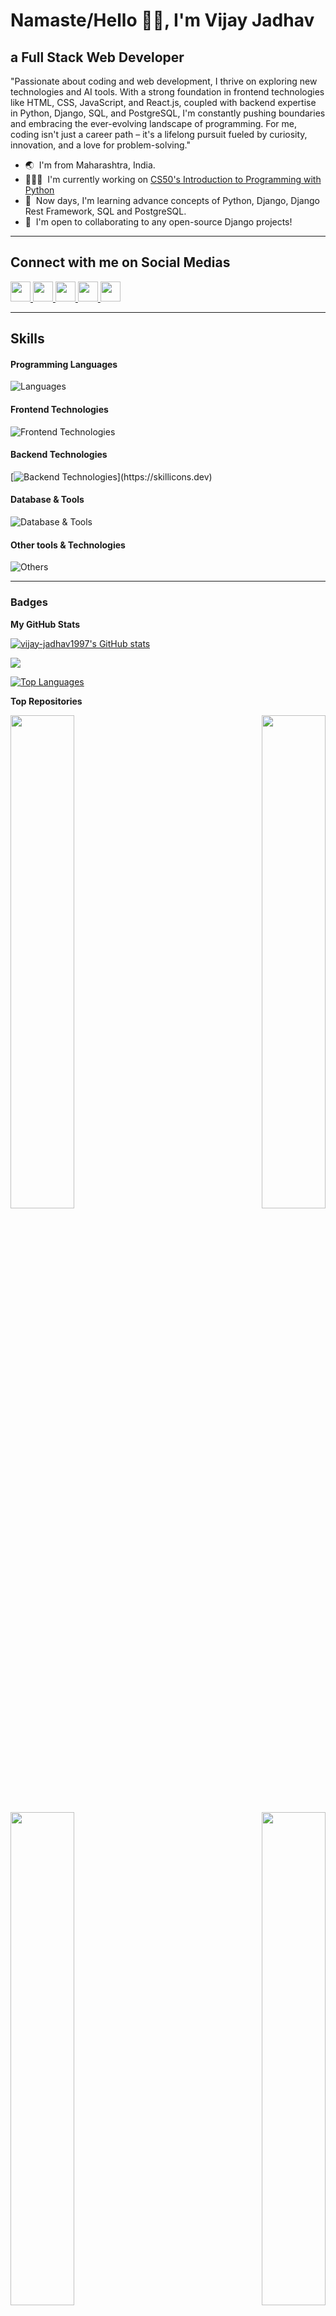 Namaste/Hello 🙏🏻, I'm Vijay Jadhav
=============================

a Full Stack Web Developer
---------------

"Passionate about coding and web development, I thrive on exploring new technologies and AI tools. With a strong foundation in frontend technologies like HTML, CSS, JavaScript, and React.js, coupled with backend expertise in Python, Django, SQL, and PostgreSQL, I'm constantly pushing boundaries and embracing the ever-evolving landscape of programming. For me, coding isn't just a career path – it's a lifelong pursuit fueled by curiosity, innovation, and a love for problem-solving."

* 🌏  I'm from Maharashtra, India.
* 👨🏻‍💻  I'm currently working on [CS50's Introduction to Programming with Python](http://github.com/vijay-jadhav1997/CS50-s_introduction_to_programming_with_Python)
* 🧠  Now days, I'm learning advance concepts of Python, Django, Django Rest Framework, SQL and PostgreSQL.
* 🤝  I'm open to collaborating to any open-source Django projects!

<hr>

## Connect with me on Social Medias
<!-- - [vijay05111997@gmail.com](mailto:vijay05111997@gmail.com) -->
<!-- - [LinkedIn](https://www.linkedin.com/in/vijay-jadhav1997) -->
<!-- - [X](https://x.com/vijayjadhav1997) -->
<!-- - [Personal Website](https://www.jacobsomer.com) -->


<p align="left"> <a href="https://www.github.com/vijay-jadhav1997" target="_blank" rel="noreferrer"> <picture> <source media="(prefers-color-scheme: dark)" srcset="https://raw.githubusercontent.com/danielcranney/readme-generator/main/public/icons/socials/github-dark.svg" /> <source media="(prefers-color-scheme: light)" srcset="https://raw.githubusercontent.com/danielcranney/readme-generator/main/public/icons/socials/github.svg" /> <img src="https://raw.githubusercontent.com/danielcranney/readme-generator/main/public/icons/socials/github.svg" width="32" height="32" /> </picture> </a> <a href="http://www.instagram.com/vijay_j_1997" target="_blank" rel="noreferrer"> <picture> <source media="(prefers-color-scheme: dark)" srcset="https://raw.githubusercontent.com/danielcranney/readme-generator/main/public/icons/socials/instagram-dark.svg" /> <source media="(prefers-color-scheme: light)" srcset="https://raw.githubusercontent.com/danielcranney/readme-generator/main/public/icons/socials/instagram.svg" /> <img src="https://raw.githubusercontent.com/danielcranney/readme-generator/main/public/icons/socials/instagram.svg" width="32" height="32" /> </picture> </a> <a href="https://www.linkedin.com/in/vijay-jadhav1997" target="_blank" rel="noreferrer"> <picture> <source media="(prefers-color-scheme: dark)" srcset="https://raw.githubusercontent.com/danielcranney/readme-generator/main/public/icons/socials/linkedin-dark.svg" /> <source media="(prefers-color-scheme: light)" srcset="https://raw.githubusercontent.com/danielcranney/readme-generator/main/public/icons/socials/linkedin.svg" /> <img src="https://raw.githubusercontent.com/danielcranney/readme-generator/main/public/icons/socials/linkedin.svg" width="32" height="32" /> </picture> </a> <a href="https://www.stackoverflow.com/users/23106286/vijay-jadhav" target="_blank" rel="noreferrer"> <picture> <source media="(prefers-color-scheme: dark)" srcset="https://raw.githubusercontent.com/danielcranney/readme-generator/main/public/icons/socials/stackoverflow-dark.svg" /> <source media="(prefers-color-scheme: light)" srcset="https://raw.githubusercontent.com/danielcranney/readme-generator/main/public/icons/socials/stackoverflow.svg" /> <img src="https://raw.githubusercontent.com/danielcranney/readme-generator/main/public/icons/socials/stackoverflow.svg" width="32" height="32" /> </picture> </a> <a href="https://www.youtube.com/@VijayJadhav-pw2jn" target="_blank" rel="noreferrer"> <picture> <source media="(prefers-color-scheme: dark)" srcset="https://raw.githubusercontent.com/danielcranney/readme-generator/main/public/icons/socials/youtube-dark.svg" /> <source media="(prefers-color-scheme: light)" srcset="https://raw.githubusercontent.com/danielcranney/readme-generator/main/public/icons/socials/youtube.svg" /> <img src="https://raw.githubusercontent.com/danielcranney/readme-generator/main/public/icons/socials/youtube.svg" width="32" height="32" /> </picture> </a></p>


<hr>

## Skills

#### Programming Languages
![Languages](https://skillicons.dev/icons?i=python,js)

#### Frontend Technologies
![Frontend Technologies](https://skillicons.dev/icons?i=react,redux,html,css,tailwind,bootstrap)

#### Backend Technologies
[![Backend Technologies](https://skillicons.dev/icons?i=django,)](https://skillicons.dev)

#### Database & Tools
![Database & Tools](https://skillicons.dev/icons?i=postgres,)

#### Other tools & Technologies
![Others](https://skillicons.dev/icons?i=git,github,md,vscode,vite,npm)




<!-- 
### Skills


<p align="left">
<a href="https://www.python.org/" target="_blank" rel="noreferrer"><img src="https://raw.githubusercontent.com/danielcranney/readme-generator/main/public/icons/skills/python-colored.svg" width="36" height="36" alt="Python" /></a><a href="https://developer.mozilla.org/en-US/docs/Web/JavaScript" target="_blank" rel="noreferrer"><img src="https://raw.githubusercontent.com/danielcranney/readme-generator/main/public/icons/skills/javascript-colored.svg" width="36" height="36" alt="JavaScript" /></a><a href="https://git-scm.com/" target="_blank" rel="noreferrer"><img src="https://raw.githubusercontent.com/danielcranney/readme-generator/main/public/icons/skills/git-colored.svg" width="36" height="36" alt="Git" /></a><a href="https://code.visualstudio.com/" target="_blank" rel="noreferrer"><img src="https://raw.githubusercontent.com/danielcranney/readme-generator/main/public/icons/skills/visualstudiocode.svg" width="36" height="36" alt="VS Code" /></a><a href="https://developer.mozilla.org/en-US/docs/Glossary/HTML5" target="_blank" rel="noreferrer"><img src="https://raw.githubusercontent.com/danielcranney/readme-generator/main/public/icons/skills/html5-colored.svg" width="36" height="36" alt="HTML5" /></a><a href="https://www.w3.org/TR/CSS/#css" target="_blank" rel="noreferrer"><img src="https://raw.githubusercontent.com/danielcranney/readme-generator/main/public/icons/skills/css3-colored.svg" width="36" height="36" alt="CSS3" /></a><a href="https://reactjs.org/" target="_blank" rel="noreferrer"><img src="https://raw.githubusercontent.com/danielcranney/readme-generator/main/public/icons/skills/react-colored.svg" width="36" height="36" alt="React" /></a><a href="https://redux.js.org/" target="_blank" rel="noreferrer"><img src="https://raw.githubusercontent.com/danielcranney/readme-generator/main/public/icons/skills/redux-colored.svg" width="36" height="36" alt="Redux" /></a><a href="https://sass-lang.com/" target="_blank" rel="noreferrer"><img src="https://raw.githubusercontent.com/danielcranney/readme-generator/main/public/icons/skills/sass-colored.svg" width="36" height="36" alt="Sass" /></a><a href="https://tailwindcss.com/" target="_blank" rel="noreferrer"><img src="https://raw.githubusercontent.com/danielcranney/readme-generator/main/public/icons/skills/tailwindcss-colored.svg" width="36" height="36" alt="TailwindCSS" /></a><a href="https://getbootstrap.com/" target="_blank" rel="noreferrer"><img src="https://raw.githubusercontent.com/danielcranney/readme-generator/main/public/icons/skills/bootstrap-colored.svg" width="36" height="36" alt="Bootstrap" /></a><a href="https://babeljs.io/" target="_blank" rel="noreferrer"><img src="https://raw.githubusercontent.com/danielcranney/readme-generator/main/public/icons/skills/babel-colored.svg" width="36" height="36" alt="Babel" /></a><a href="https://www.postgresql.org/" target="_blank" rel="noreferrer"><img src="https://raw.githubusercontent.com/danielcranney/readme-generator/main/public/icons/skills/postgresql-colored.svg" width="36" height="36" alt="PostgreSQL" /></a><a href="https://www.djangoproject.com/" target="_blank" rel="noreferrer"><img src="https://raw.githubusercontent.com/danielcranney/readme-generator/main/public/icons/skills/django-colored.svg" width="36" height="36" alt="Django" /></a>
</p> -->

<hr>

### Badges

<b>My GitHub Stats</b>

<a href="http://www.github.com/vijay-jadhav1997"><img src="https://github-readme-stats.vercel.app/api?username=vijay-jadhav1997&show_icons=true&hide=&count_private=true&title_color=0891b2&text_color=ffffff&icon_color=ec4899&bg_color=1c1917&hide_border=true&show_icons=true" alt="vijay-jadhav1997's GitHub stats" /></a>

<a href="http://www.github.com/vijay-jadhav1997"><img src="https://github-readme-streak-stats.herokuapp.com/?user=vijay-jadhav1997&stroke=ffffff&background=1c1917&ring=0891b2&fire=0891b2&currStreakNum=ffffff&currStreakLabel=0891b2&sideNums=ffffff&sideLabels=ffffff&dates=ffffff&hide_border=true" /></a>

<a href="https://github.com/vijay-jadhav1997" align="left"><img src="https://github-readme-stats.vercel.app/api/top-langs/?username=vijay-jadhav1997&langs_count=10&title_color=0891b2&text_color=ffffff&icon_color=ec4899&bg_color=1c1917&hide_border=true&locale=en&custom_title=Top%20%Languages" alt="Top Languages" /></a>

<b>Top Repositories</b>

<div width="100%" align="center"><a href="https://github.com/vijay-jadhav1997/Weather-App-Final-Project-For-CS50P" align="left"><img align="left" width="45%" src="https://github-readme-stats.vercel.app/api/pin/?username=vijay-jadhav1997&repo=Weather-App-Final-Project-For-CS50P&title_color=0891b2&text_color=ffffff&icon_color=ec4899&bg_color=1c1917&hide_border=true&locale=en" /></a><a href="https://github.com/vijay-jadhav1997/CS50-s_introduction_to_programming_with_Python" align="right"><img align="right" width="45%" src="https://github-readme-stats.vercel.app/api/pin/?username=vijay-jadhav1997&repo=CS50-s_introduction_to_programming_with_Python&title_color=0891b2&text_color=ffffff&icon_color=ec4899&bg_color=1c1917&hide_border=true&locale=en" /></a></div><br /><br /><br /><br /><br /><br /><br />

<br /><br /><br />

<div width="100%" align="center"><a href="https://github.com/vijay-jadhav1997/react.js-simple-projects" align="left"><img align="left" width="45%" src="https://github-readme-stats.vercel.app/api/pin/?username=vijay-jadhav1997&repo=react.js-simple-projects&title_color=0891b2&text_color=ffffff&icon_color=ec4899&bg_color=1c1917&hide_border=true&locale=en" /></a><a href="https://github.com/vijay-jadhav1997/simple-js-projects" align="right"><img align="right" width="45%" src="https://github-readme-stats.vercel.app/api/pin/?username=vijay-jadhav1997&repo=simple-js-projects&title_color=0891b2&text_color=ffffff&icon_color=ec4899&bg_color=1c1917&hide_border=true&locale=en" /></a></div>

<!---
vijay-jadhav1997/vijay-jadhav1997 is a ✨ special ✨ repository because its `README.md` (this file) appears on your GitHub profile.
You can click the Preview link to take a look at your changes.
--->
